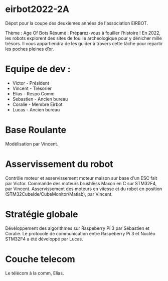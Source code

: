# eirbot2022-2A
Dépot pour la coupe des deuxièmes années de l'association EIRBOT.

Thème : Age Of Bots
Résumé : Préparez-vous à fouiller l’histoire ! En 2022, les robots explorent des sites de fouille archéologique pour y dénicher mille trésors. Il vous appartiendra de les guider à travers cette tâche pour repartir les poches pleines d’or. 

# Equipe de dev : 
* Victor - Président
* Vincent - Trésorier
* Elias - Respo Comm
* Sebastien - Ancien bureau
* Coralie - Membre Eirbot
* Lucas - Ancien bureau


# Base Roulante

Modélisation par Vincent.

# Asservissement du robot

Contrôle moteur et asservissement moteur maison sur base d'un ESC fait par Victor.
Commande des moteurs brushless Maxon en C sur STM32F4, par Vincent.
Asservissement des moteurs en vitesse et du robot en position (STM32CubeIde/CubeMonitor/Matlab), par Vincent.

# Stratégie globale

Dévéloppement des algorithmes sur Raspeberry Pi 3 par Sébastien et Coralie.
Le protocole de communication entre Raspeberry Pi 3 et Nucléo STM32F4 a été développé par Lucas.

# Couche telecom

Le télécom à la comm, Elias.

